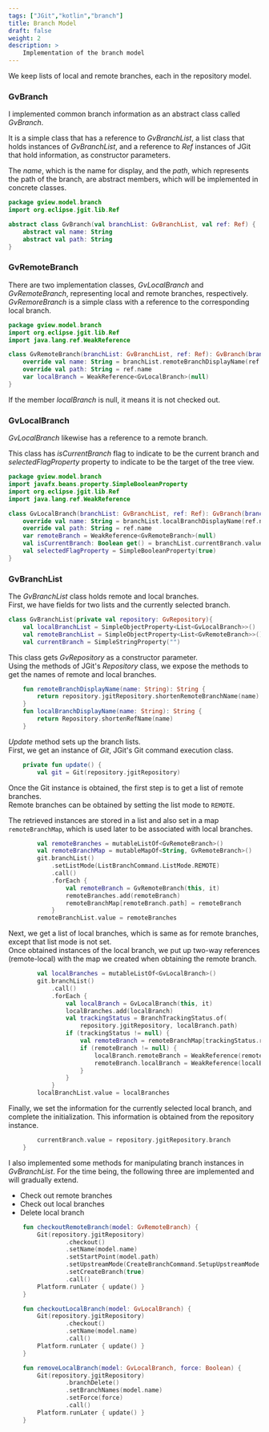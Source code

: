 ```yaml
---
tags: ["JGit","kotlin","branch"]
title: Branch Model
draft: false
weight: 2
description: >
    Implementation of the branch model
---
```


We keep lists of local and remote branches, each in the repository model.

### GvBranch

I implemented common branch information as an abstract class called *GvBranch*.

It is a simple class that has a reference to *GvBranchList*, a list class that holds instances of *GvBranchList*, and a reference to *Ref* instances of JGit that hold information, as constructor parameters.

The *name*, which is the name for display, and the *path*, which represents the path of the branch, are abstract members, which will be implemented in concrete classes.

```kotlin
package gview.model.branch
import org.eclipse.jgit.lib.Ref

abstract class GvBranch(val branchList: GvBranchList, val ref: Ref) {
    abstract val name: String
    abstract val path: String
}
```

### GvRemoteBranch

There are two implementation classes, *GvLocalBranch* and *GvRemoteBranch*, representing local and remote branches, respectively.  
*GvRemoreBranch* is a simple class with a reference to the corresponding local branch.

```kotlin
package gview.model.branch
import org.eclipse.jgit.lib.Ref
import java.lang.ref.WeakReference

class GvRemoteBranch(branchList: GvBranchList, ref: Ref): GvBranch(branchList, ref) {
    override val name: String = branchList.remoteBranchDisplayName(ref.name)
    override val path: String = ref.name
    var localBranch = WeakReference<GvLocalBranch>(null)
}
```
If the member *localBranch* is null, it means it is not checked out.

### GvLocalBranch

*GvLocalBranch* likewise has a reference to a remote branch.  

This class has *isCurrentBranch* flag to indicate to be the current branch
and *selectedFlagProperty* property to indicate to be the target of the tree view.

```kotlin
package gview.model.branch
import javafx.beans.property.SimpleBooleanProperty
import org.eclipse.jgit.lib.Ref
import java.lang.ref.WeakReference

class GvLocalBranch(branchList: GvBranchList, ref: Ref): GvBranch(branchList, ref) {
    override val name: String = branchList.localBranchDisplayName(ref.name)
    override val path: String = ref.name
    var remoteBranch = WeakReference<GvRemoteBranch>(null)
    val isCurrentBranch: Boolean get() = branchList.currentBranch.value == name
    val selectedFlagProperty = SimpleBooleanProperty(true)
}
```

### GvBranchList

The *GvBranchList* class holds remote and local branches.  
First, we have fields for two lists and the currently selected branch.

```kotlin
class GvBranchList(private val repository: GvRepository){
    val localBranchList = SimpleObjectProperty<List<GvLocalBranch>>()
    val remoteBranchList = SimpleObjectProperty<List<GvRemoteBranch>>()
    val currentBranch = SimpleStringProperty("")
```

This class gets *GvRepository* as a constructor parameter.  
Using the methods of JGit's *Repository* class, we expose the methods to get the names of remote and local branches.

```kotlin
    fun remoteBranchDisplayName(name: String): String {
        return repository.jgitRepository.shortenRemoteBranchName(name)
    }
    fun localBranchDisplayName(name: String): String {
        return Repository.shortenRefName(name)
    }
```

*Update* method sets up the branch lists.  
First, we get an instance of *Git*, JGit's Git command execution class.

```kotlin
    private fun update() {
        val git = Git(repository.jgitRepository)
```

Once the Git instance is obtained, the first step is to get a list of remote branches.  
Remote branches can be obtained by setting the list mode to `REMOTE`.

The retrieved instances are stored in a list and also set in a map `remoteBranchMap`, 
which is used later to be associated with local branches.

```kotlin
        val remoteBranches = mutableListOf<GvRemoteBranch>()
        val remoteBranchMap = mutableMapOf<String, GvRemoteBranch>()
        git.branchList()
            .setListMode(ListBranchCommand.ListMode.REMOTE)
            .call()
            .forEach {
                val remoteBranch = GvRemoteBranch(this, it)
                remoteBranches.add(remoteBranch)
                remoteBranchMap[remoteBranch.path] = remoteBranch
            }
        remoteBranchList.value = remoteBranches
```

Next, we get a list of local branches, which is same as for remote branches,
except that list mode is not set.  
Once obtained instances of the local branch,  we put up two-way references (remote-local)
with the map we created when obtaining the remote branch.

```kotlin
        val localBranches = mutableListOf<GvLocalBranch>()
        git.branchList()
            .call()
            .forEach {
                val localBranch = GvLocalBranch(this, it)
                localBranches.add(localBranch)
                val trackingStatus = BranchTrackingStatus.of(
                    repository.jgitRepository, localBranch.path)
                if (trackingStatus != null) {
                    val remoteBranch = remoteBranchMap[trackingStatus.remoteTrackingBranch]
                    if (remoteBranch != null) {
                        localBranch.remoteBranch = WeakReference(remoteBranch)
                        remoteBranch.localBranch = WeakReference(localBranch)
                    }
                }
            }
        localBranchList.value = localBranches
```

Finally,  we set the information for the currently selected local branch, and complete the initialization.
This information is obtained from the repository instance.

```kotlin
        currentBranch.value = repository.jgitRepository.branch
    }
```

I also implemented some methods for manipulating branch instances in *GvBranchList*.
For the time being, the following three are implemented and will gradually extend.

- Check out remote branches
- Check out local branches
- Delete local branch

```kotlin
    fun checkoutRemoteBranch(model: GvRemoteBranch) {
        Git(repository.jgitRepository)
                .checkout()
                .setName(model.name)
                .setStartPoint(model.path)
                .setUpstreamMode(CreateBranchCommand.SetupUpstreamMode.TRACK)
                .setCreateBranch(true)
                .call()
        Platform.runLater { update() }
    }

    fun checkoutLocalBranch(model: GvLocalBranch) {
        Git(repository.jgitRepository)
                .checkout()
                .setName(model.name)
                .call()
        Platform.runLater { update() }
    }

    fun removeLocalBranch(model: GvLocalBranch, force: Boolean) {
        Git(repository.jgitRepository)
                .branchDelete()
                .setBranchNames(model.name)
                .setForce(force)
                .call()
        Platform.runLater { update() }
    }
```
